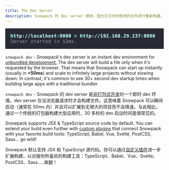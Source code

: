 ```yaml
---
title: The Dev Server
description: Snowpack 的 dev server 很快，因为它只对你修改的文件进行重新构建。由 ESM（ES modules）强力驱动。
---
```


![dev 命令输出示例](./snowpack-dev-startup-2.png)

`snowpack dev` - Snowpack's dev server is an instant dev environment for [unbundled development.](/concepts/how-snowpack-works) The dev server will build a file only when it's requested by the browser. That means that Snowpack can start up instantly (usually in **<50ms**) and scale to infinitely large projects without slowing down. In contrast, it's common to see 30+ second dev startup times when building large apps with a traditional bundler.

`snowpack dev` - Snowpack 的 dev server 是[非打包式开发](/concepts/how-snowpack-works)的一个即时 dev 环境。dev server 仅当浏览器请求时才会构建文件。这意味着 Snowpack 可以瞬间启动（通常在 50ms 内）并且可以扩展到无限大的项目而不会降速。与此相比，通过一个传统的打包器构建大型应用时，30 多秒的 dev 启动时间是很常见的。

Snowpack supports JSX & TypeScript source code by default. You can extend your build even further with [custom plugins](/plugins) that connect Snowpack with your favorite build tools: TypeScript, Babel, Vue, Svelte, PostCSS, Sass... go wild!

Snowpack 默认支持 JSX 和 TypeScript 源代码。你可以通过[自定义插件](/plugins)进一步扩展构建，以对接你所喜欢的构建工具：TypeScript、Babel、Vue、Svelte、PostCSS、Sass.....爽翻！
